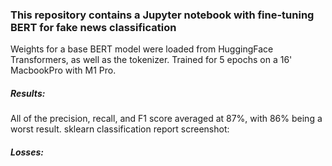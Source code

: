 ### This repository contains a Jupyter notebook with fine-tuning BERT for fake news classification

Weights for a base BERT model were loaded from HuggingFace Transformers, as well as the tokenizer. 
Trained for 5 epochs on a 16' MacbookPro with M1 Pro. 


##### Results:
All of the precision, recall, and F1 score averaged at 87%, with 86% being a worst result.
sklearn classification report screenshot:

##### Losses:

